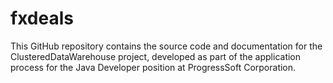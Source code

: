 # fxdeals
This GitHub repository contains the source code and documentation for the ClusteredDataWarehouse project, developed as part of the application process for the Java Developer position at ProgressSoft Corporation.
